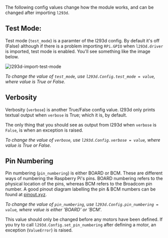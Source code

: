 The following config values change how the module works, and can be changed after importing `l293d`.

## Test Mode:

Test mode (`test_mode`) is a paramter of the l293d config. By default it's off (False) although if there is a problem importing `RPi.GPIO` when `l293d.driver` is imported, test mode is enabled. You'll see something like the image below.

![l293d-import-test-mode](http://i.imgur.com/6aZnUiv.png?1)

_To change the value of `test_mode`, use `l293d.Config.test_mode = value`, where value is True or False._

## Verbosity

Verbosity (`verbose`) is another True/False config value. l293d only prints textual output when `verbose` is True; which it is, by default.

The only thing that you should see as output from l293d when `verbose` is `False`, is when an exception is raised.

_To change the value of `verbose`, use `l293d.Config.verbose = value`, where value is True or False._


## Pin Numbering

Pin numbering (`pin_numbering`) is either BOARD or BCM. These are different ways of numbering the Raspberry Pi's pins. BOARD numbering refers to the physical location of the pins, whereas BCM refers to the Broadcom pin number. A good pinout diagram labelling the pin & BCM numbers can be found at [pinout.xyz](https://pinout.xyz/).

_To change the value of `pin_numbering`, use `l293d.Config.pin_numbering = value`, where value is either 'BOARD' or 'BCM'._

This value should only be changed before any motors have been defined. If you try to call `l293d.Config.set_pin_numbering` after defining a motor, an exception (`ValueError`) is raised.
